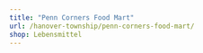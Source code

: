 ```yaml
---
title: "Penn Corners Food Mart"
url: /hanover-township/penn-corners-food-mart/
shop: Lebensmittel
---
```

